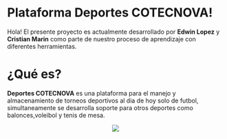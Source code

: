# Plataforma Deportes COTECNOVA!

Hola! El presente proyecto es actualmente desarrollado por  **Edwin Lopez** y **Cristian Marin** como parte de nuestro proceso de aprendizaje con diferentes herramientas.


# ¿Qué es?

 **Deportes COTECNOVA** es una plataforma para el manejo y almacenamiento de torneos deportivos al dia de hoy solo de futbol, simultaneamente se desarrolla soporte para otros deportes como balonces,voleibol y tenis de mesa.
<p align="center">
<img src="https://camo.githubusercontent.com/2da359c8119a0b22296ffa5b5aaa6d1b5cefb32d/68747470733a2f2f6d656469612e67697068792e636f6d2f6d656469612f4c6e7936527730346e734f4f632f67697068792e676966" >

</p>

<!--stackedit_data:
eyJoaXN0b3J5IjpbLTUzOTU4MjA5NF19
-->